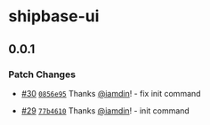 # shipbase-ui

## 0.0.1

### Patch Changes

- [#30](https://github.com/shipbase/ui/pull/30) [`0856e95`](https://github.com/shipbase/ui/commit/0856e956899ff0a9a01d8fb89acc3610a8cfa0c0) Thanks [@iamdin](https://github.com/iamdin)! - fix init command

- [#29](https://github.com/shipbase/ui/pull/29) [`77b4610`](https://github.com/shipbase/ui/commit/77b4610a793b70015b70c02eef5b3882668a120d) Thanks [@iamdin](https://github.com/iamdin)! - init command
